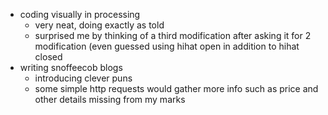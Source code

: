 -   coding visually in processing
    -   very neat, doing exactly as told
    -   surprised me by thinking of a third modification after asking it for 2 modification (even guessed using hihat open in addition to hihat closed
-   writing snoffeecob blogs
    -   introducing clever puns
    -   some simple http requests would gather more info such as price and other details missing from my marks

